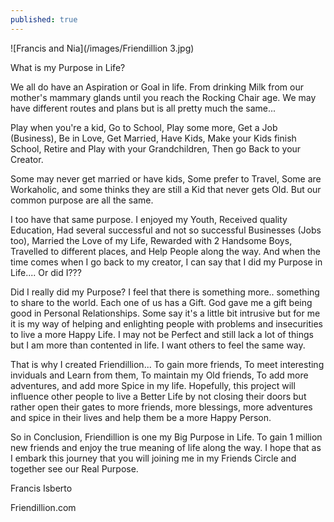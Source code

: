 ```yaml
---
published: true
---
```

![Francis and Nia](/images/Friendillion 3.jpg)

What is my Purpose in Life? 

We all do have an Aspiration or Goal in life. From drinking Milk from our mother's mammary glands until you reach the Rocking Chair age. 
We may have different routes and plans but is all pretty much the same...

Play when you're a kid, Go to School, Play some more, Get a Job (Business), Be in Love, Get Married, Have Kids, Make your Kids finish School, Retire and Play with your Grandchildren, Then go Back to your Creator.

Some may never get married or have kids, Some prefer to Travel, Some are Workaholic, and some thinks they are still a Kid that never gets Old. But our common purpose are all the same.

I too have that same purpose. I enjoyed my Youth, Received quality Education, Had several successful and not so successful Businesses (Jobs too), Married the Love of my Life, Rewarded with 2 Handsome Boys, Travelled to different places, and Help People along the way.
And when the time comes when I go back to my creator, I can say that I did my Purpose in Life.... Or did I??? 

Did I really did my Purpose? I feel that there is something more.. something to share to the world.
Each one of us has a Gift. 
God gave me a gift being good in Personal Relationships. Some say it's a little bit intrusive but for me it is my way of helping and enlighting people with problems and insecurities to live a more Happy Life. 
I may not be Perfect and still lack a lot of things but I am more than contented in life. I want others to feel the same way.

That is why I created Friendillion... To gain more friends, To meet interesting inviduals and Learn from them, To maintain my Old friends, To add more adventures, and add more Spice in my life.
Hopefully, this project will influence other people to live a Better Life by not closing their doors but rather open their gates to more friends, more blessings, more adventures and spice in their lives and help them be a more Happy Person.

So in Conclusion, Friendillion is one my Big Purpose in Life. 
To gain 1 million new friends and enjoy the true meaning of life along the way.
I hope that as I embark this journey that you will joining me in my Friends Circle and together see our Real Purpose.




Francis Isberto

Friendillion.com

